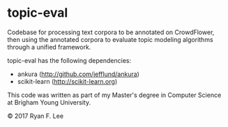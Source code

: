 # topic-eval
Codebase for processing text corpora to be annotated on CrowdFlower, then using the annotated corpora to evaluate topic modeling algorithms through a unified framework.

topic-eval has the following dependencies:
* ankura (http://github.com/jefflund/ankura)
* scikit-learn (http://scikit-learn.org)

This code was written as part of my Master's degree in Computer Science at Brigham Young University.

&copy; 2017 Ryan F. Lee
